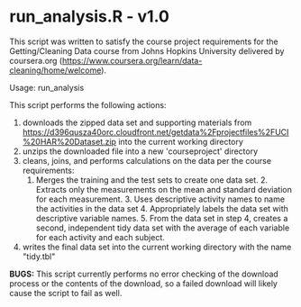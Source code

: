 # run_analysis.R - v1.0

This script was written to satisfy the course project requirements
for the Getting/Cleaning Data course from Johns Hopkins University
delivered by coursera.org (https://www.coursera.org/learn/data-cleaning/home/welcome).

Usage: run_analysis

This script performs the following actions:
1. downloads the zipped data set and supporting materials from https://d396qusza40orc.cloudfront.net/getdata%2Fprojectfiles%2FUCI%20HAR%20Dataset.zip
	into the current working directory
2. unzips the downloaded file into a new 'courseproject' directory
3.  cleans, joins, and performs calculations on the data per the course requirements:
	1. Merges the training and the test sets to create one data set.
    	2. Extracts only the measurements on the mean and standard deviation for each measurement.
    	3. Uses descriptive activity names to name the activities in the data set
    	4. Appropriately labels the data set with descriptive variable names.
    	5. From the data set in step 4, creates a second, independent tidy data set with the average of each variable for each activity and each subject.
4. writes the final data set into the current working directory with the name "tidy.tbl"

**BUGS:**
This script currently performs no error checking of the download process or the contents of the download, so a failed download will likely cause the script to 
fail as well.
